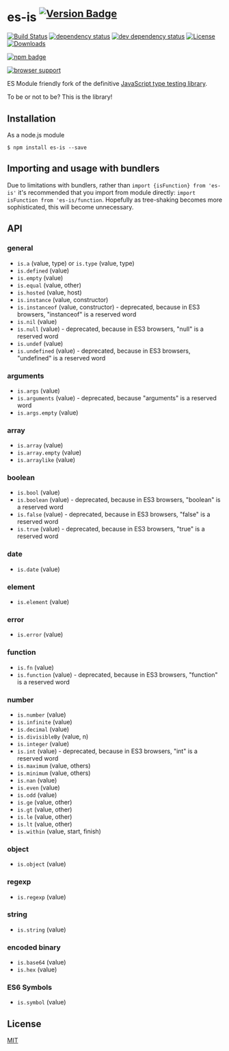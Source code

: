 # es-is <sup>[![Version Badge][npm-version-svg]][npm-url]</sup>

[![Build Status][travis-svg]][travis-url]
[![dependency status][deps-svg]][deps-url]
[![dev dependency status][dev-deps-svg]][dev-deps-url]
[![License][license-image]][license-url]
[![Downloads][downloads-image]][downloads-url]

[![npm badge][npm-badge-png]][npm-url]

[![browser support][testling-png]][testling-url]

ES Module friendly fork of the definitive [JavaScript type testing library][is].

To be or not to be? This is the library!

## Installation

As a node.js module

```shell
$ npm install es-is --save
```

## Importing and usage with bundlers
Due to limitations with bundlers, rather than `import {isFunction} from 'es-is'`
it's recommended that you import from module directly: `import isFunction from
'es-is/function`. Hopefully as tree-shaking becomes more sophisticated, this
will become unnecessary.

## API

### general

 - ``is.a`` (value, type) or ``is.type`` (value, type)
 - ``is.defined`` (value)
 - ``is.empty`` (value)
 - ``is.equal`` (value, other)
 - ``is.hosted`` (value, host)
 - ``is.instance`` (value, constructor)
 - ``is.instanceof`` (value, constructor) - deprecated, because in ES3 browsers, "instanceof" is a reserved word
 - ``is.nil`` (value)
 - ``is.null`` (value) - deprecated, because in ES3 browsers, "null" is a reserved word
 - ``is.undef`` (value)
 - ``is.undefined`` (value) - deprecated, because in ES3 browsers, "undefined" is a reserved word

### arguments

 - ``is.args`` (value)
 - ``is.arguments`` (value) - deprecated, because "arguments" is a reserved word
 - ``is.args.empty`` (value)

### array

 - ``is.array`` (value)
 - ``is.array.empty`` (value)
 - ``is.arraylike`` (value)

### boolean

 - ``is.bool`` (value)
 - ``is.boolean`` (value) - deprecated, because in ES3 browsers, "boolean" is a reserved word
 - ``is.false`` (value) - deprecated, because in ES3 browsers, "false" is a reserved word
 - ``is.true`` (value) - deprecated, because in ES3 browsers, "true" is a reserved word

### date

 - ``is.date`` (value)

### element

 - ``is.element`` (value)

### error

 - ``is.error`` (value)

### function

 - ``is.fn`` (value)
 - ``is.function`` (value) - deprecated, because in ES3 browsers, "function" is a reserved word

### number

 - ``is.number`` (value)
 - ``is.infinite`` (value)
 - ``is.decimal`` (value)
 - ``is.divisibleBy`` (value, n)
 - ``is.integer`` (value)
 - ``is.int`` (value) - deprecated, because in ES3 browsers, "int" is a reserved word
 - ``is.maximum`` (value, others)
 - ``is.minimum`` (value, others)
 - ``is.nan`` (value)
 - ``is.even`` (value)
 - ``is.odd`` (value)
 - ``is.ge`` (value, other)
 - ``is.gt`` (value, other)
 - ``is.le`` (value, other)
 - ``is.lt`` (value, other)
 - ``is.within`` (value, start, finish)

### object

 - ``is.object`` (value)

### regexp

 - ``is.regexp`` (value)

### string

 - ``is.string`` (value)

### encoded binary

 - ``is.base64`` (value)
 - ``is.hex`` (value)

### ES6 Symbols
 - ``is.symbol`` (value)


## License
[MIT][license-url]

[is]: https://github.com/enricomarino/is
[npm-url]: https://npmjs.org/package/es-is
[npm-version-svg]: http://versionbadg.es/zeekay/es-is.svg
[travis-svg]: https://travis-ci.org/zeekay/es-is.svg
[travis-url]: https://travis-ci.org/zeekay/es-is
[deps-svg]: https://david-dm.org/zeekay/es-is.svg
[deps-url]: https://david-dm.org/zeekay/es-is
[dev-deps-svg]: https://david-dm.org/zeekay/es-is/dev-status.svg
[dev-deps-url]: https://david-dm.org/zeekay/es-is#info=devDependencies
[testling-png]: https://ci.testling.com/zeekay/es-is.png
[testling-url]: https://ci.testling.com/zeekay/es-is
[npm-badge-png]: https://nodei.co/npm/es-is.png?downloads=true&stars=true
[license-image]: http://img.shields.io/npm/l/es-is.svg
[license-url]: LICENSE
[downloads-image]: http://img.shields.io/npm/dm/es-is.svg
[downloads-url]: http://npm-stat.com/charts.html?package=es-is
